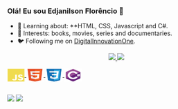### Olá! Eu sou Edjanilson Florêncio 👋


- 🌱 Learning about: **HTML, CSS, Javascript and C#.
- 💙 Interests: books, movies, series and documentaries.
- 🐦 Following me on <a href="https://web.digitalinnovation.one/home">DigitalInnovationOne</a>.


<div align="center">
  <a href="https://github.com/edjanilson">
  <img height="180em" src="https://github-readme-stats.vercel.app/api?username=edjanilson&show_icons=true&theme=dark&include_all_commits=true&count_private=true"/>
  <img height="180em" src="https://github-readme-stats.vercel.app/api/top-langs/?username=edjanilson&layout=compact&langs_count=7&theme=dark"/>
</div>
  
  <div style="display: inline_block"><br>
  <img align="center" alt="Rafa-Js" height="30" width="40" src="https://raw.githubusercontent.com/devicons/devicon/master/icons/javascript/javascript-plain.svg"> 
  <img align="center" alt="Rafa-HTML" height="30" width="40" src="https://raw.githubusercontent.com/devicons/devicon/master/icons/html5/html5-original.svg">
  <img align="center" alt="Rafa-CSS" height="30" width="40" src="https://raw.githubusercontent.com/devicons/devicon/master/icons/css3/css3-original.svg"> 
  <img align="center" alt="Rafa-Csharp" height="30" width="40" src="https://raw.githubusercontent.com/devicons/devicon/master/icons/csharp/csharp-original.svg">

</div>
  
  
  ##
  
  
  <div> 

  <a href = "mailto:edjanilsonflorencioads@gmail.com"><img src="https://img.shields.io/badge/-Gmail-%23333?style=for-the-badge&logo=gmail&logoColor=white" target="_blank"></a>
  <a href="https://www.linkedin.com/in/edjanilson-flor%C3%AAncio-8aa7b679/" target="_blank"><img src="https://img.shields.io/badge/-LinkedIn-%230077B5?style=for-the-badge&logo=linkedin&logoColor=white" target="_blank"></a>     
    

</div>
  
